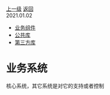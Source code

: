 <div class="extend-header">
    <div class="info">
        <div class="record">
            <a class="back" href="./">上一级</a>
            <a class="back" href="./">返回</a>
        </div>        
        <div class="mini">
            <span>2021.01.02</span>
        </div>
    </div>
    <div class="content"><div class="custom-block children"><ul><li><a href="/frontend/layerBusiness/systemBusiness/componentBusiness">业务组件</a></li><li><a href="/frontend/layerBusiness/systemBusiness/libraryPublic">公共库</a></li><li><a href="/frontend/layerBusiness/systemBusiness/libraryThird">第三方库</a></li></ul></div></div>
</div>
<div class="content-header">
<h1>业务系统</h1>
<summary class="desc">核心系统，其它系统是对它的支持或者控制</summary>
</div>
